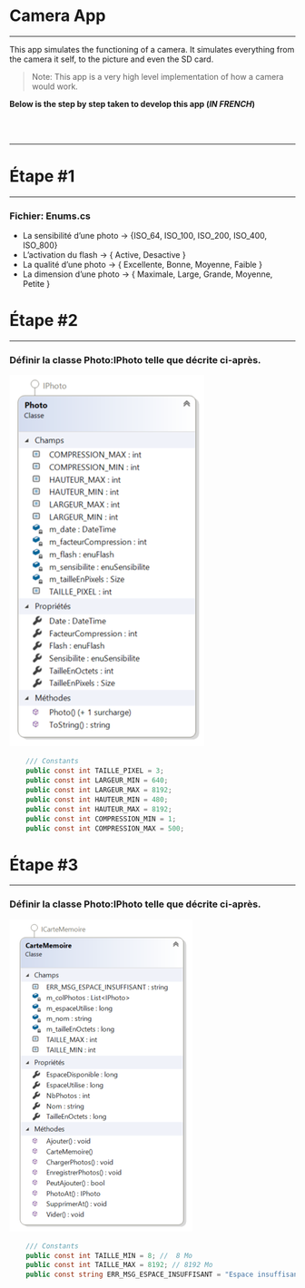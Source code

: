 # Camera App

---
 This app simulates the functioning of a camera. It simulates everything from the camera it self, to the picture and even the SD card. 

> Note: This app is a very high level implementation of how a camera would work.

**Below is the step by step taken to develop this app (***IN FRENCH***)**

<br>

<br>

--- 

# Étape #1

---

### Fichier: Enums.cs

* La sensibilité d’une photo &rarr; {ISO_64, ISO_100, ISO_200, ISO_400, ISO_800}
* L’activation du flash &rarr; { Active, Desactive }
* La qualité d’une photo &rarr; { Excellente, Bonne, Moyenne, Faible }
* La dimension d’une photo &rarr; { Maximale, Large, Grande, Moyenne, Petite }

# Étape #2

---

### Définir la classe Photo:IPhoto telle que décrite ci-après.

![PhotoClass](./Images/PhotoClass.png)

```csharp
    /// Constants
    public const int TAILLE_PIXEL = 3;
    public const int LARGEUR_MIN = 640;
    public const int LARGEUR_MAX = 8192;
    public const int HAUTEUR_MIN = 480;
    public const int HAUTEUR_MAX = 8192;
    public const int COMPRESSION_MIN = 1;
    public const int COMPRESSION_MAX = 500;
```



# Étape #3

---


### Définir la classe Photo:IPhoto telle que décrite ci-après.

![PhotoClass](./Images/CarteMemoireClass.png)

```csharp
    /// Constants
    public const int TAILLE_MIN = 8; //  8 Mo
    public const int TAILLE_MAX = 8192; // 8192 Mo
    public const string ERR_MSG_ESPACE_INSUFFISANT = "Espace insuffisant";
```
